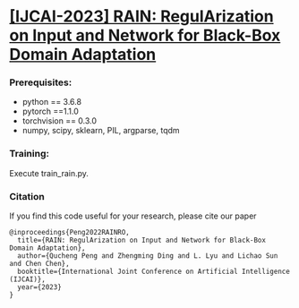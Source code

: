 # [**[IJCAI-2023] RAIN: RegulArization on Input and Network for Black-Box Domain Adaptation**](https://arxiv.org/abs/2208.10531)



### Prerequisites:
- python == 3.6.8
- pytorch ==1.1.0
- torchvision == 0.3.0
- numpy, scipy, sklearn, PIL, argparse, tqdm


### Training:
Execute train_rain.py.

### Citation

If you find this code useful for your research, please cite our paper

```
@inproceedings{Peng2022RAINRO,
  title={RAIN: RegulArization on Input and Network for Black-Box Domain Adaptation},
  author={Qucheng Peng and Zhengming Ding and L. Lyu and Lichao Sun and Chen Chen},
  booktitle={International Joint Conference on Artificial Intelligence (IJCAI)}, 
  year={2023}
}
```

	

